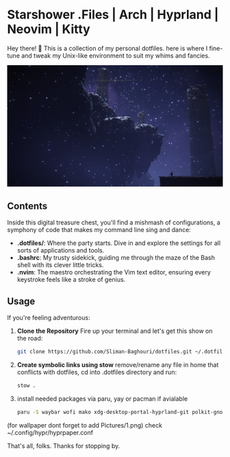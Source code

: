 # Starshower .Files | Arch | Hyprland | Neovim | Kitty

Hey there! 👋 This is a collection of my personal dotfiles. here is where I fine-tune and tweak my Unix-like environment to suit my whims and fancies.

![Example Image](https://raw.githubusercontent.com/Sliman-Baghouri/dotfiles/main/.config/HyprV/backgrounds/currentBG/v2-background-dark%20(copy%202).jpg)

## Contents

Inside this digital treasure chest, you'll find a mishmash of configurations, a symphony of code that makes my command line sing and dance:

- **.dotfiles/**: Where the party starts. Dive in and explore the settings for all sorts of applications and tools.
- **.bashrc**: My trusty sidekick, guiding me through the maze of the Bash shell with its clever little tricks.
- **.nvim**: The maestro orchestrating the Vim text editor, ensuring every keystroke feels like a stroke of genius.

## Usage

If you're feeling adventurous:

1. **Clone the Repository** Fire up your terminal and let's get this show on the road:

   ```bash
   git clone https://github.com/Sliman-Baghouri/dotfiles.git ~/.dotfiles
   
2. **Create symbolic links using stow** remove/rename any file in home that conflicts with dotfiles, cd into .dotfiles directory and run:
   ```bash
   stow .

3. install needed packages via paru, yay or pacman if avialable
   
   ```bash
   paru -S waybar wofi mako xdg-desktop-portal-hyprland-git polkit-gnome pamixer pavucontrol brightnessctl bluez bluez-utils blueman network-manager-applet btop pacman-contrib ttf-jetbrains-mono-nerd noto-fonts-emoji lxappearance xfce4-settings fd ripgrep wl-clipboard hyprpaper pyprland scrcpy
   
(for wallpaper dont forget to add Pictures/1.png) check ~/.config/hypr/hyprpaper.conf

That's all, folks. Thanks for stopping by.


